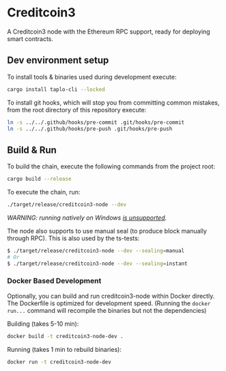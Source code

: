 # Creditcoin3

A Creditcoin3 node with the Ethereum RPC support, ready for deploying smart contracts.

## Dev environment setup

To install tools & binaries used during development execute:

```bash
cargo install taplo-cli --locked
```

To install git hooks, which will stop you from committing common mistakes,
from the root directory of this repository execute:

```bash
ln -s ../../.github/hooks/pre-commit .git/hooks/pre-commit
ln -s ../../.github/hooks/pre-push .git/hooks/pre-push
```

## Build & Run

To build the chain, execute the following commands from the project root:

```bash
cargo build --release
```

To execute the chain, run:

```bash
./target/release/creditcoin3-node --dev
```

_WARNING: running natively on Windows [is unsupported](https://github.com/gluwa/creditcoin/security/advisories/GHSA-cx5c-xwcv-vhmq)._

The node also supports to use manual seal (to produce block manually through RPC).
This is also used by the ts-tests:

```bash
$ ./target/release/creditcoin3-node --dev --sealing=manual
# Or
$ ./target/release/creditcoin3-node --dev --sealing=instant
```

### Docker Based Development

Optionally, you can build and run creditcoin3-node within Docker directly.
The Dockerfile is optimized for development speed.
(Running the `docker run...` command will recompile the binaries but not the dependencies)

Building (takes 5-10 min):

```bash
docker build -t creditcoin3-node-dev .
```

Running (takes 1 min to rebuild binaries):

```bash
docker run -t creditcoin3-node-dev
```
